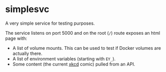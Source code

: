 # simplesvc
A very simple service for testing purposes.

The service listens on port 5000 and on the root (`/`) route exposes an html page with:
  * A list of volume mounts. This can be used to test if Docker volumes are actually there.
  * A list of environment variables (starting with `EY_`).
  * Some content (the current [xkcd](https://xkcd.com/) comic) pulled from an API.
